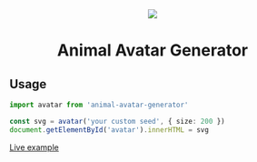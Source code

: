 <div align="center">
  <img src="https://raw.githubusercontent.com/roma-lukashik/animal-avatar-generator/05bea9f940e7ff71a333c969ab6fe4932ad46f71/public/example.svg"/>
</div>

<h1 align="center">Animal Avatar Generator</h1>

<h2>Usage</h2>

```ts
import avatar from 'animal-avatar-generator'

const svg = avatar('your custom seed', { size: 200 })
document.getElementById('avatar').innerHTML = svg
```

<a href="https://roma-lukashik.github.io/dist">Live example</a>
